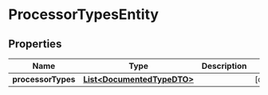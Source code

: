 # ProcessorTypesEntity

## Properties
Name | Type | Description | Notes
------------ | ------------- | ------------- | -------------
**processorTypes** | [**List&lt;DocumentedTypeDTO&gt;**](DocumentedTypeDTO.md) |  |  [optional]
